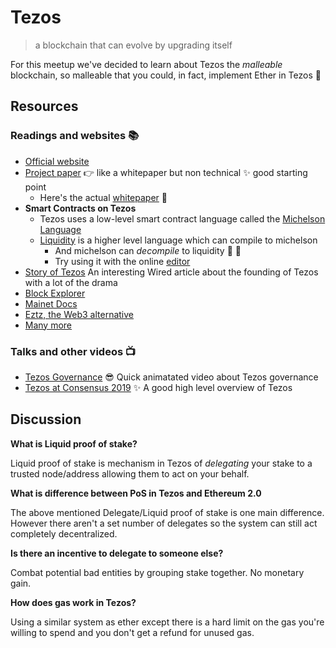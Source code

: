 # Tezos
> a blockchain that can evolve by upgrading itself

For this meetup we've decided to learn about Tezos the _malleable_ blockchain, so malleable that you could, in fact, implement Ether in Tezos :thinking:

## Resources

### Readings and websites :books:
 - [Official website](https://tezos.com/learn-about-tezos)
 - [Project paper](https://tezos.com/static/position_paper-841a0a56b573afb28da16f6650152fb4.pdf) :point_right: like a whitepaper but non technical :sparkles: good starting point
   - Here's the actual [whitepaper](https://tezos.com/static/white_paper-2dc8c02267a8fb86bd67a108199441bf.pdf) :scroll:
 - **Smart Contracts on Tezos**
   - Tezos uses a low-level smart contract language called the [Michelson Language](https://try-michelson.com)
   - [Liquidity](http://www.liquidity-lang.org/) is a higher level language which can compile to michelson
     - And michelson can _decompile_ to liquidity :clap: :clap:
     - Try using it with the online [editor](http://www.liquidity-lang.org/edit/?)
 - [Story of Tezos](https://www.wired.com/story/tezos-blockchain-love-story-horror-story/) An interesting Wired article about the founding of Tezos with a lot of the drama
 - [Block Explorer](https://tzscan.io/network?state=all)
 - [Mainet Docs](https://medium.com/tocqueville-group/lifecycle-of-an-operation-in-tezos-248c51038ec2)
 - [Eztz, the Web3 alternative](https://github.com/TezTech/eztz)
 - [Many more](https://tezos.rocks/)

### Talks and other videos :tv:
 - [Tezos Governance](https://m.youtube.com/watch?v=lKWNwIRC_Yc) :sunglasses: Quick animatated video about Tezos governance
 - [Tezos at Consensus 2019](https://youtu.be/PH8YQ1mr5ws?t=814) :sparkles: A good high level overview of Tezos

## Discussion
**What is Liquid proof of stake?**

Liquid proof of stake is mechanism in Tezos of _delegating_ your stake to a trusted node/address allowing them to act on your behalf.

**What is difference between PoS in Tezos and Ethereum 2.0**

The above mentioned Delegate/Liquid proof of stake is one main difference. However there aren't a set number of delegates so the system can still act completely decentralized.

**Is there an incentive to delegate to someone else?**

Combat potential bad entities by grouping stake together. No monetary gain. 


**How does gas work in Tezos?**

Using a similar system as ether except there is a hard limit on the gas you're willing to spend and you don't get a refund for unused gas.

